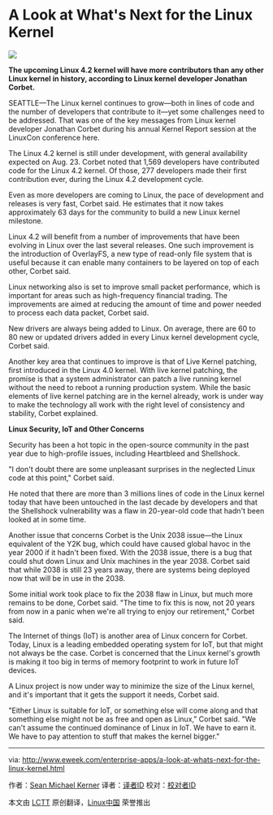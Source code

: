 A Look at What's Next for the Linux Kernel
================================================================================
![](http://www.eweek.com/imagesvr_ce/485/290x195cilinux1.jpg)

**The upcoming Linux 4.2 kernel will have more contributors than any other Linux kernel in history, according to Linux kernel developer Jonathan Corbet.**

SEATTLE—The Linux kernel continues to grow—both in lines of code and the number of developers that contribute to it—yet some challenges need to be addressed. That was one of the key messages from Linux kernel developer Jonathan Corbet during his annual Kernel Report session at the LinuxCon conference here.

The Linux 4.2 kernel is still under development, with general availability expected on Aug. 23. Corbet noted that 1,569 developers have contributed code for the Linux 4.2 kernel. Of those, 277 developers made their first contribution ever, during the Linux 4.2 development cycle.

Even as more developers are coming to Linux, the pace of development and releases is very fast, Corbet said. He estimates that it now takes approximately 63 days for the community to build a new Linux kernel milestone.

Linux 4.2 will benefit from a number of improvements that have been evolving in Linux over the last several releases. One such improvement is the introduction of OverlayFS, a new type of read-only file system that is useful because it can enable many containers to be layered on top of each other, Corbet said.

Linux networking also is set to improve small packet performance, which is important for areas such as high-frequency financial trading. The improvements are aimed at reducing the amount of time and power needed to process each data packet, Corbet said.

New drivers are always being added to Linux. On average, there are 60 to 80 new or updated drivers added in every Linux kernel development cycle, Corbet said.

Another key area that continues to improve is that of Live Kernel patching, first introduced in the Linux 4.0 kernel. With live kernel patching, the promise is that a system administrator can patch a live running kernel without the need to reboot a running production system. While the basic elements of live kernel patching are in the kernel already, work is under way to make the technology all work with the right level of consistency and stability, Corbet explained.

**Linux Security, IoT and Other Concerns**

Security has been a hot topic in the open-source community in the past year due to high-profile issues, including Heartbleed and Shellshock.

"I don't doubt there are some unpleasant surprises in the neglected Linux code at this point," Corbet said.

He noted that there are more than 3 millions lines of code in the Linux kernel today that have been untouched in the last decade by developers and that the Shellshock vulnerability was a flaw in 20-year-old code that hadn't been looked at in some time.

Another issue that concerns Corbet is the Unix 2038 issue—the Linux equivalent of the Y2K bug, which could have caused global havoc in the year 2000 if it hadn't been fixed. With the 2038 issue, there is a bug that could shut down Linux and Unix machines in the year 2038. Corbet said that while 2038 is still 23 years away, there are systems being deployed now that will be in use in the 2038.

Some initial work took place to fix the 2038 flaw in Linux, but much more remains to be done, Corbet said. "The time to fix this is now, not 20 years from now in a panic when we're all trying to enjoy our retirement," Corbet said.

The Internet of things (IoT) is another area of Linux concern for Corbet. Today, Linux is a leading embedded operating system for IoT, but that might not always be the case. Corbet is concerned that the Linux kernel's growth is making it too big in terms of memory footprint to work in future IoT devices.

A Linux project is now under way to minimize the size of the Linux kernel, and it's important that it gets the support it needs, Corbet said.

"Either Linux is suitable for IoT, or something else will come along and that something else might not be as free and open as Linux," Corbet said. "We can't assume the continued dominance of Linux in IoT. We have to earn it. We have to pay attention to stuff that makes the kernel bigger."

--------------------------------------------------------------------------------

via: http://www.eweek.com/enterprise-apps/a-look-at-whats-next-for-the-linux-kernel.html

作者：[Sean Michael Kerner][a]
译者：[译者ID](https://github.com/译者ID)
校对：[校对者ID](https://github.com/校对者ID)

本文由 [LCTT](https://github.com/LCTT/TranslateProject) 原创翻译，[Linux中国](https://linux.cn/) 荣誉推出

[a]:http://www.eweek.com/cp/bio/Sean-Michael-Kerner/